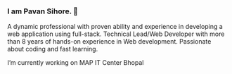 ### I am Pavan Sihore. 👋
A dynamic professional with proven ability and experience in developing a web application using full-stack. Technical Lead/Web Developer with more than 8 years of hands-on experience in Web development. Passionate about coding and fast learning.

I’m currently working on MAP IT Center Bhopal

<!--
**pavan-sihore/pavan-sihore** is a ✨ _special_ ✨ repository because its `README.md` (this file) appears on your GitHub profile.

Here are some ideas to get you started:

- 🔭 I’m currently working on ...
- 🌱 I’m currently learning ...
- 👯 I’m looking to collaborate on ...
- 🤔 I’m looking for help with ...
- 💬 Ask me about ...
- 📫 How to reach me: ...
- 😄 Pronouns: ...
- ⚡ Fun fact: ...
-->
